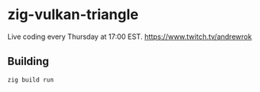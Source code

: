 # zig-vulkan-triangle

Live coding every Thursday at 17:00 EST.
https://www.twitch.tv/andrewrok

## Building

```
zig build run
```
